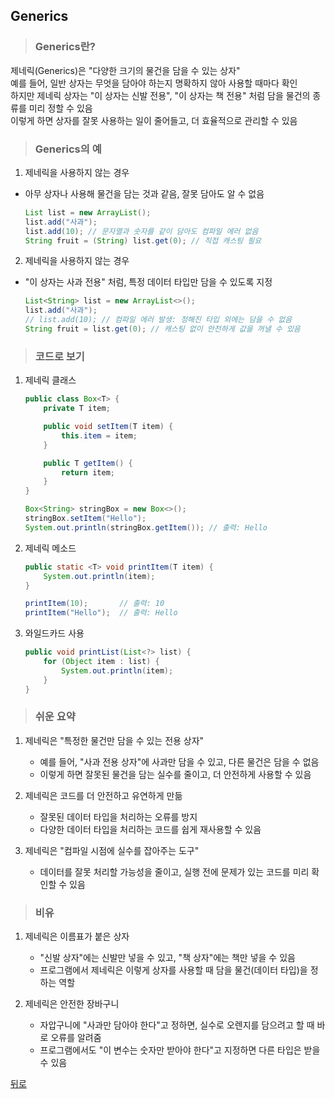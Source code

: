 ## Generics
> ### Generics란?
제네릭(Generics)은 "다양한 크기의 물건을 담을 수 있는 상자"</br>
예를 들어, 일반 상자는 무엇을 담아야 하는지 명확하지 않아 사용할 때마다 확인</br>
하지만 제네릭 상자는 "이 상자는 신발 전용", "이 상자는 책 전용" 처럼 담을 물건의 종류를 미리 정할 수 있음</br>
이렇게 하면 상자를 잘못 사용하는 일이 줄어들고, 더 효율적으로 관리할 수 있음

> ### Generics의 예
1. 제네릭을 사용하지 않는 경우
- 아무 상자나 사용해 물건을 담는 것과 같음, 잘못 담아도 알 수 없음
    ```java
    List list = new ArrayList();
    list.add("사과");
    list.add(10); // 문자열과 숫자를 같이 담아도 컴파일 에러 없음
    String fruit = (String) list.get(0); // 직접 캐스팅 필요
    ```

2. 제네릭을 사용하지 않는 경우
- "이 상자는 사과 전용" 처럼, 특정 데이터 타입만 담을 수 있도록 지정
    ```java
    List<String> list = new ArrayList<>();
    list.add("사과");
    // list.add(10); // 컴파일 에러 발생: 정해진 타입 외에는 담을 수 없음
    String fruit = list.get(0); // 캐스팅 없이 안전하게 값을 꺼낼 수 있음
    ```

> ### 코드로 보기
1. 제네릭 클래스
    ```java
    public class Box<T> {
        private T item;

        public void setItem(T item) {
            this.item = item;
        }

        public T getItem() {
            return item;
        }
    }
    ```
    ```java
    Box<String> stringBox = new Box<>();
    stringBox.setItem("Hello");
    System.out.println(stringBox.getItem()); // 출력: Hello
    ```

2. 제네릭 메소드
    ```java
    public static <T> void printItem(T item) {
        System.out.println(item);
    }
    ```
    ```java
    printItem(10);       // 출력: 10
    printItem("Hello");  // 출력: Hello
    ```

3. 와일드카드 사용
    ```java
    public void printList(List<?> list) {
        for (Object item : list) {
            System.out.println(item);
        }
    }
    ```

> ### 쉬운 요약
1. 제네릭은 "특정한 물건만 담을 수 있는 전용 상자"
    - 예를 들어, "사과 전용 상자"에 사과만 담을 수 있고, 다른 물건은 담을 수 없음
    - 이렇게 하면 잘못된 물건을 담는 실수를 줄이고, 더 안전하게 사용할 수 있음

2. 제네릭은 코드를 더 안전하고 유연하게 만듦
    - 잘못된 데이터 타입을 처리하는 오류를 방지
    - 다양한 데이터 타입을 처리하는 코드를 쉽게 재사용할 수 있음

3. 제네릭은 "컴파일 시점에 실수를 잡아주는 도구"
    - 데이터를 잘못 처리할 가능성을 줄이고, 실행 전에 문제가 있는 코드를 미리 확인할 수 있음

> ### 비유
1. 제네릭은 이름표가 붙은 상자
    - "신발 상자"에는 신발만 넣을 수 있고, "책 상자"에는 책만 넣을 수 있음
    - 프로그램에서 제네릭은 이렇게 상자를 사용할 때 담을 물건(데이터 타입)을 정하는 역할

2. 제네릭은 안전한 장바구니
    - 자압구니에 "사과만 담아야 한다"고 정하면, 실수로 오렌지를 담으려고 할 때 바로 오류를 알려줌
    - 프로그램에서도 "이 변수는 숫자만 받아야 한다"고 지정하면 다른 타입은 받을 수 있음

[뒤로](../README.md#java-study-notes)